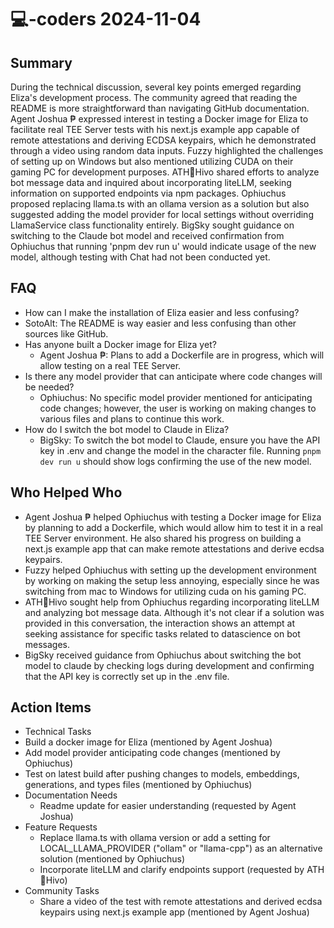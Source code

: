 # 💻-coders 2024-11-04

## Summary
 During the technical discussion, several key points emerged regarding Eliza's development process. The community agreed that reading the README is more straightforward than navigating GitHub documentation. Agent Joshua ₱ expressed interest in testing a Docker image for Eliza to facilitate real TEE Server tests with his next.js example app capable of remote attestations and deriving ECDSA keypairs, which he demonstrated through a video using random data inputs. Fuzzy highlighted the challenges of setting up on Windows but also mentioned utilizing CUDA on their gaming PC for development purposes. ATH🥭Hivo shared efforts to analyze bot message data and inquired about incorporating liteLLM, seeking information on supported endpoints via npm packages. Ophiuchus proposed replacing llama.ts with an ollama version as a solution but also suggested adding the model provider for local settings without overriding LlamaService class functionality entirely. BigSky sought guidance on switching to the Claude bot model and received confirmation from Ophiuchus that running 'pnpm dev run u' would indicate usage of the new model, although testing with Chat had not been conducted yet.

## FAQ
 - How can I make the installation of Eliza easier and less confusing?
  - SotoAlt: The README is way easier and less confusing than other sources like GitHub.
- Has anyone built a Docker image for Eliza yet?
  - Agent Joshua ₱: Plans to add a Dockerfile are in progress, which will allow testing on a real TEE Server.
- Is there any model provider that can anticipate where code changes will be needed?
  - Ophiuchus: No specific model provider mentioned for anticipating code changes; however, the user is working on making changes to various files and plans to continue this work.
- How do I switch the bot model to Claude in Eliza?
  - BigSky: To switch the bot model to Claude, ensure you have the API key in .env and change the model in the character file. Running `pnpm dev run u` should show logs confirming the use of the new model.

## Who Helped Who
 - Agent Joshua ₱ helped Ophiuchus with testing a Docker image for Eliza by planning to add a Dockerfile, which would allow him to test it in a real TEE Server environment. He also shared his progress on building a next.js example app that can make remote attestations and derive ecdsa keypairs.
- Fuzzy helped Ophiuchus with setting up the development environment by working on making the setup less annoying, especially since he was switching from mac to Windows for utilizing cuda on his gaming PC.
- ATH🥭Hivo sought help from Ophiuchus regarding incorporating liteLLM and analyzing bot message data. Although it's not clear if a solution was provided in this conversation, the interaction shows an attempt at seeking assistance for specific tasks related to datascience on bot messages.
- BigSky received guidance from Ophiuchus about switching the bot model to claude by checking logs during development and confirming that the API key is correctly set up in the .env file.

## Action Items
 - Technical Tasks
  - Build a docker image for Eliza (mentioned by Agent Joshua)
  - Add model provider anticipating code changes (mentioned by Ophiuchus)
  - Test on latest build after pushing changes to models, embeddings, generations, and types files (mentioned by Ophiuchus)
- Documentation Needs
  - Readme update for easier understanding (requested by Agent Joshua)
- Feature Requests
  - Replace llama.ts with ollama version or add a setting for LOCAL_LLAMA_PROVIDER ("ollam" or "llama-cpp") as an alternative solution (mentioned by Ophiuchus)
  - Incorporate liteLLM and clarify endpoints support (requested by ATH🥭Hivo)
- Community Tasks
  - Share a video of the test with remote attestations and derived ecdsa keypairs using next.js example app (mentioned by Agent Joshua)

